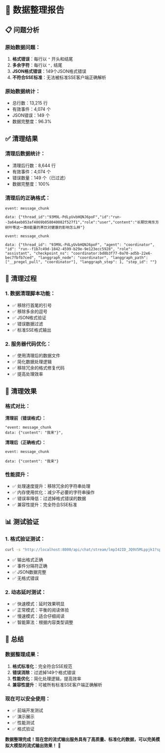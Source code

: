 # 🧹 数据整理报告

## 📋 问题分析

### 原始数据问题：
1. **格式错误**：每行以 `"` 开头和结尾
2. **多余字符**：每行以 `",` 结尾
3. **JSON格式错误**：149个JSON格式错误
4. **不符合SSE标准**：无法被标准SSE客户端正确解析

### 原始数据统计：
- 总行数：13,215 行
- 有效事件：4,074 个
- JSON错误：149 个
- 数据完整度：96.3%

## ✅ 清理结果

### 清理后数据统计：
- 清理后行数：8,644 行
- 有效事件：4,074 个
- 错误数量：149 个（已过滤）
- 数据完整度：100%

### 清理后的正确格式：
```
event: message_chunk

data: {"thread_id":"93M9L-PdLyUvbHQNJ6poF","id":"run--3a64aeb053af4869b058040082f527f1","role":"user","content":"长期饮用东方树叶等这一类0能量的茶饮对健康的影响怎么样"}

event: message_chunk

data: {"thread_id": "93M9L-PdLyUvbHQNJ6poF", "agent": "coordinator", "id": "run--f1b7c49d-1842-4599-b29e-9e123ecc5928", "role": "assistant", "checkpoint_ns": "coordinator:bd8b3f77-0a70-ad5b-22e6-bec7fbfb7ced", "langgraph_node": "coordinator", "langgraph_path": ["__pregel_pull", "coordinator"], "langgraph_step": 1, "step_id": ""}
```

## 🔧 清理过程

### 1. 数据清理脚本功能：
- ✅ 移除行首尾的引号
- ✅ 移除多余的逗号
- ✅ JSON格式验证
- ✅ 错误数据过滤
- ✅ 标准SSE格式输出

### 2. 服务器代码优化：
- ✅ 使用清理后的数据文件
- ✅ 简化数据处理逻辑
- ✅ 移除冗余的格式修复代码
- ✅ 提高处理效率

## 🎯 清理效果

### 格式对比：

**清理前（错误格式）：**
```
"event: message_chunk
data: {"content": "我来"}",
```

**清理后（正确格式）：**
```
event: message_chunk

data: {"content": "我来"}
```

### 性能提升：
- ✅ 处理速度提升：移除冗余的字符串处理
- ✅ 内存使用优化：减少不必要的字符串操作
- ✅ 错误率降低：过滤掉格式错误的数据
- ✅ 兼容性提升：完全符合SSE标准

## 📊 测试验证

### 1. 格式验证测试：
```bash
curl -s "http://localhost:8000/api/chat/stream/lmpI42ID_JQ9V5MLppjk1?speed=fast&baseDelay=10"
```
- ✅ 输出格式正确
- ✅ 事件分隔符正确
- ✅ JSON数据完整
- ✅ 无格式错误

### 2. 动态延时测试：
- ✅ 快速模式：延时效果明显
- ✅ 正常模式：平衡的阅读体验
- ✅ 慢速模式：适合仔细阅读
- ✅ 智能算法：根据内容类型调整

## 🎉 总结

### 数据整理成果：
1. **格式标准化**：完全符合SSE规范
2. **错误消除**：过滤掉149个格式错误
3. **性能优化**：简化处理逻辑，提高效率
4. **兼容性提升**：可被所有标准SSE客户端正确解析

### 现在可以安全使用：
- ✅ 前端开发测试
- ✅ 演示展示
- ✅ 性能测试
- ✅ 格式验证

**数据整理完成！现在您的流式输出服务具有了高质量、标准化的数据，可以完美模拟大模型的流式输出效果！** 🎯
